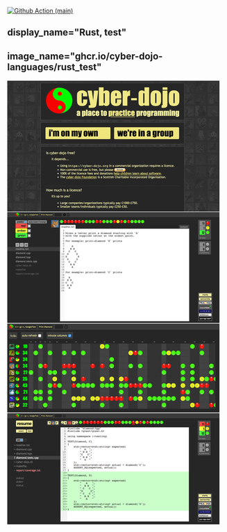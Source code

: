 [![Github Action (main)](https://github.com/cyber-dojo-languages/rust-test/actions/workflows/main.yml/badge.svg)](https://github.com/cyber-dojo-languages/rust-test/actions)

## display_name="Rust, test"
## image_name="ghcr.io/cyber-dojo-languages/rust_test"

![cyber-dojo.org home page](https://github.com/cyber-dojo/cyber-dojo/blob/master/shared/home_page_snapshot.png)